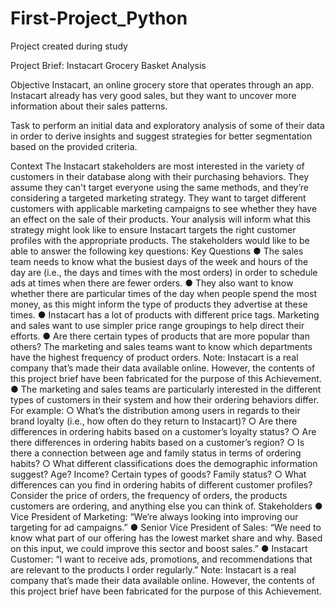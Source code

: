 # First-Project_Python
Project created during study 

Project Brief: Instacart Grocery Basket Analysis
  
Objective
Instacart, an online grocery store that operates through an app. 
Instacart already has very good sales, but they want to uncover more information about their sales patterns. 

Task
to perform an initial data and exploratory analysis of some of their data in order to derive insights and suggest strategies for better segmentation based on the provided criteria.

Context
The Instacart stakeholders are most interested in the variety of customers in their database along with their purchasing behaviors. They assume they can't target everyone using the same methods, and they’re considering a targeted marketing strategy. They want to target different customers with applicable marketing campaigns to see whether they have an effect on the sale of their products. Your analysis will inform what this strategy might look like to ensure Instacart targets the right customer profiles with the appropriate products. The stakeholders would like to be able to answer the following key questions:
Key Questions
● The sales team needs to know what the busiest days of the week and hours of the day are (i.e., the days and times with the most orders) in order to schedule ads at times when there are fewer orders.
● They also want to know whether there are particular times of the day when people spend the most money, as this might inform the type of products they advertise at these times.
● Instacart has a lot of products with different price tags. Marketing and sales want to use simpler price range groupings to help direct their efforts.
● Are there certain types of products that are more popular than others? The marketing and sales teams want to know which departments have the highest frequency of product orders.
Note: Instacart is a real company that’s made their data available online. However, the contents of this project brief have been fabricated for the purpose of this Achievement.
● The marketing and sales teams are particularly interested in the different types of customers in their system and how their ordering behaviors differ. For example:
○ What’s the distribution among users in regards to their brand loyalty (i.e., how often do they return to Instacart)?
○ Are there differences in ordering habits based on a customer’s loyalty status?
○ Are there differences in ordering habits based on a customer’s region?
○ Is there a connection between age and family status in terms of ordering
habits?
○ What different classifications does the demographic information suggest?
Age? Income? Certain types of goods? Family status?
○ What differences can you find in ordering habits of different customer
profiles? Consider the price of orders, the frequency of orders, the products customers are ordering, and anything else you can think of.
Stakeholders
● Vice President of Marketing: “We’re always looking into improving our targeting for ad campaigns.”
● Senior Vice President of Sales: “We need to know what part of our offering has the lowest market share and why. Based on this input, we could improve this sector and boost sales.”
● Instacart Customer: “I want to receive ads, promotions, and recommendations that are relevant to the products I order regularly.”
Note: Instacart is a real company that’s made their data available online. However, the contents of this project brief have been fabricated for the purpose of this Achievement.

 
